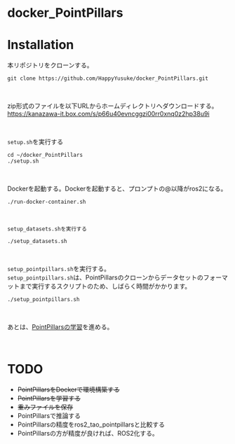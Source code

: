 # docker_PointPillars

# Installation
本リポジトリをクローンする。

```
git clone https://github.com/HappyYusuke/docker_PointPillars.git
```

</br>

zip形式のファイルを以下URLからホームディレクトリへダウンロードする。</br>
https://kanazawa-it.box.com/s/p66u40evncggzi00rr0xnq0z2hp38u9i

</br>

```setup.sh```を実行する

```
cd ~/docker_PointPillars
./setup.sh
```

</br>

Dockerを起動する。Dockerを起動すると、プロンプトの@以降がros2になる。

```
./run-docker-container.sh
```

</br>

```setup_datasets.shを実行する```

```
./setup_datasets.sh
```

</br>

```setup_pointpillars.sh```を実行する。</br>
```setup_pointpillars.sh```は、PointPillarsのクローンからデータセットのフォーマットまで実行するスクリプトのため、しばらく時間がかかります。

```
./setup_pointpillars.sh
```

</br>

あとは、[PointPillarsの学習](https://github.com/zhulf0804/PointPillars#training)を進める。

</br>

# TODO

* ~~PointPillarsをDockerで環境構築する~~
* ~~PointPillarsを学習する~~
* ~~重みファイルを保存~~
* PointPillarsで推論する
* PointPillarsの精度をros2_tao_pointpillarsと比較する
* PointPillarsの方が精度が良ければ、ROS2化する。
